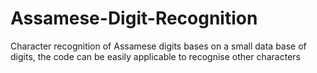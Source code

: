 # Assamese-Digit-Recognition
Character recognition of Assamese digits bases on a small data base of digits, the code can be easily applicable to recognise other characters
